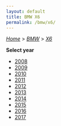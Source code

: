 ```yaml
---
layout: default
title: BMW X6
permalink: /bmw/x6/
---
```

[*Home*](/) > [*BMW*](/bmw/) > [*X6*](/bmw/x6/)

**Select year**

- [2008](/bmw/x6/2008/)
- [2009](/bmw/x6/2009/)
- [2010](/bmw/x6/2010/)
- [2011](/bmw/x6/2011/)
- [2012](/bmw/x6/2012/)
- [2013](/bmw/x6/2013/)
- [2014](/bmw/x6/2014/)
- [2015](/bmw/x6/2015/)
- [2016](/bmw/x6/2016/)
- [2017](/bmw/x6/2017/)
